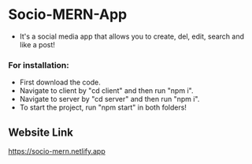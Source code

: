 # Socio-MERN-App

- It's a social media app that allows you to create, del, edit, search and like a post!

### **For installation:**

- First download the code. 
- Navigate to client by "cd client" and then run "npm i".
- Navigate to server by "cd server" and then run "npm i".
- To start the project, run "npm start" in both folders!

## **Website Link**

https://socio-mern.netlify.app
